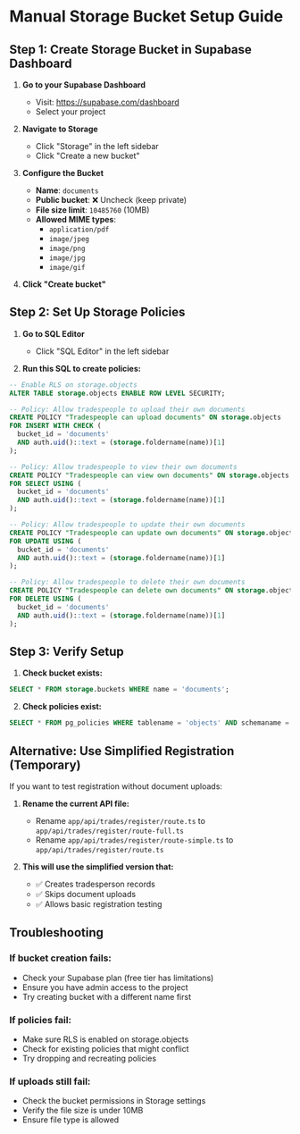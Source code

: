 # Manual Storage Bucket Setup Guide

## Step 1: Create Storage Bucket in Supabase Dashboard

1. **Go to your Supabase Dashboard**
   - Visit: https://supabase.com/dashboard
   - Select your project

2. **Navigate to Storage**
   - Click "Storage" in the left sidebar
   - Click "Create a new bucket"

3. **Configure the Bucket**
   - **Name**: `documents`
   - **Public bucket**: ❌ Uncheck (keep private)
   - **File size limit**: `10485760` (10MB)
   - **Allowed MIME types**: 
     - `application/pdf`
     - `image/jpeg`
     - `image/png`
     - `image/jpg`
     - `image/gif`

4. **Click "Create bucket"**

## Step 2: Set Up Storage Policies

1. **Go to SQL Editor**
   - Click "SQL Editor" in the left sidebar

2. **Run this SQL to create policies:**

```sql
-- Enable RLS on storage.objects
ALTER TABLE storage.objects ENABLE ROW LEVEL SECURITY;

-- Policy: Allow tradespeople to upload their own documents
CREATE POLICY "Tradespeople can upload documents" ON storage.objects
FOR INSERT WITH CHECK (
  bucket_id = 'documents' 
  AND auth.uid()::text = (storage.foldername(name))[1]
);

-- Policy: Allow tradespeople to view their own documents
CREATE POLICY "Tradespeople can view own documents" ON storage.objects
FOR SELECT USING (
  bucket_id = 'documents' 
  AND auth.uid()::text = (storage.foldername(name))[1]
);

-- Policy: Allow tradespeople to update their own documents
CREATE POLICY "Tradespeople can update own documents" ON storage.objects
FOR UPDATE USING (
  bucket_id = 'documents' 
  AND auth.uid()::text = (storage.foldername(name))[1]
);

-- Policy: Allow tradespeople to delete their own documents
CREATE POLICY "Tradespeople can delete own documents" ON storage.objects
FOR DELETE USING (
  bucket_id = 'documents' 
  AND auth.uid()::text = (storage.foldername(name))[1]
);
```

## Step 3: Verify Setup

1. **Check bucket exists:**
```sql
SELECT * FROM storage.buckets WHERE name = 'documents';
```

2. **Check policies exist:**
```sql
SELECT * FROM pg_policies WHERE tablename = 'objects' AND schemaname = 'storage';
```

## Alternative: Use Simplified Registration (Temporary)

If you want to test registration without document uploads:

1. **Rename the current API file:**
   - Rename `app/api/trades/register/route.ts` to `app/api/trades/register/route-full.ts`
   - Rename `app/api/trades/register/route-simple.ts` to `app/api/trades/register/route.ts`

2. **This will use the simplified version that:**
   - ✅ Creates tradesperson records
   - ✅ Skips document uploads
   - ✅ Allows basic registration testing

## Troubleshooting

### If bucket creation fails:
- Check your Supabase plan (free tier has limitations)
- Ensure you have admin access to the project
- Try creating bucket with a different name first

### If policies fail:
- Make sure RLS is enabled on storage.objects
- Check for existing policies that might conflict
- Try dropping and recreating policies

### If uploads still fail:
- Check the bucket permissions in Storage settings
- Verify the file size is under 10MB
- Ensure file type is allowed 